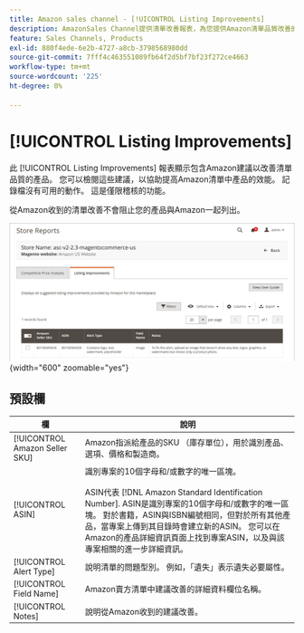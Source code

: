 ```yaml
---
title: Amazon sales channel - [!UICONTROL Listing Improvements]
description: AmazonSales Channel提供清單改善報表，為您提供Amazon清單品質改善的建議。
feature: Sales Channels, Products
exl-id: 880f4ede-6e2b-4727-a8cb-3798568980dd
source-git-commit: 7fff4c463551089fb64f2d5bf7bf23f272ce4663
workflow-type: tm+mt
source-wordcount: '225'
ht-degree: 0%

---
```


# [!UICONTROL Listing Improvements]

此 [!UICONTROL Listing Improvements] 報表顯示包含Amazon建議以改善清單品質的產品。 您可以檢閱這些建議，以協助提高Amazon清單中產品的效能。 記錄檔沒有可用的動作。 這是僅限稽核的功能。

從Amazon收到的清單改善不會阻止您的產品與Amazon一起列出。

![清單改善](assets/amazon-listing-improvements.png){width="600" zoomable="yes"}

## 預設欄

| 欄 | 說明 |
|--------------------------------|------------------------------------------------------------------------------------------------------------------------------------------------------------------------------------------------------------------------------------------------------------------------------------------------------------------------------------------------------------------------------------------------------------------------------------------------------------------------------------------|
| [!UICONTROL Amazon Seller SKU] | Amazon指派給產品的SKU （庫存單位），用於識別產品、選項、價格和製造商。 |
| [!UICONTROL ASIN] | 識別專案的10個字母和/或數字的唯一區塊。<br><br>ASIN代表 [!DNL Amazon Standard Identification Number]. ASIN是識別專案的10個字母和/或數字的唯一區塊。 對於書籍，ASIN與ISBN編號相同，但對於所有其他產品，當專案上傳到其目錄時會建立新的ASIN。 您可以在Amazon的產品詳細資訊頁面上找到專案ASIN，以及與該專案相關的進一步詳細資訊。 |
| [!UICONTROL Alert Type] | 說明清單的問題型別。 例如，「遺失」表示遺失必要屬性。 |
| [!UICONTROL Field Name] | Amazon賣方清單中建議改善的詳細資料欄位名稱。 |
| [!UICONTROL Notes] | 說明從Amazon收到的建議改善。 |
